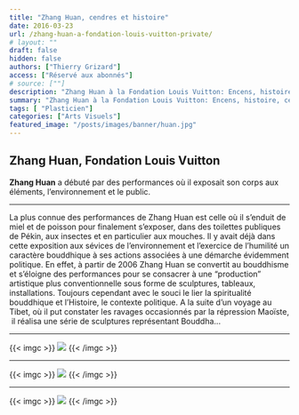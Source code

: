 ```yaml
---
title: "Zhang Huan, cendres et histoire"
date: 2016-03-23
url: /zhang-huan-a-fondation-louis-vuitton-private/
# layout: ""
draft: false
hidden: false
authors: ["Thierry Grizard"]
access: ["Réservé aux abonnés"]
# source: [""]
description: "Zhang Huan à la Fondation Louis Vuitton: Encens, histoire, cendres et bouddhisme"
summary: "Zhang Huan à la Fondation Louis Vuitton: Encens, histoire, cendres et bouddhisme"
tags: [ "Plasticien"]
categories: ["Arts Visuels"]
featured_image: "/posts/images/banner/huan.jpg"
---
```

## Zhang Huan, Fondation Louis Vuitton

**Zhang Huan** a débuté par des performances où il exposait son corps aux éléments, l’environnement et le public.

---

La plus connue des performances de Zhang Huan est celle où il s’enduit de miel et de poisson pour finalement s’exposer, dans des toilettes publiques de Pékin, aux insectes et en particulier aux mouches. Il y avait déjà dans cette exposition aux sévices de l’environnement et l’exercice de l’humilité un caractère bouddhique à ses actions associées à une démarche évidemment politique. En effet, à partir de 2006 Zhang Huan se convertit au bouddhisme et s’éloigne des performances pour se consacrer à une “production” artistique plus conventionnelle sous forme de sculptures, tableaux, installations. Toujours cependant avec le souci le lier la spiritualité bouddhique et l’Histoire, le contexte politique. A la suite d’un voyage au Tibet, où il put constater les ravages occasionnés par la répression Maoïste,  il réalisa une série de sculptures représentant Bouddha...

---

{{< imgc >}}
![](/posts/images/huan/zhang-huan-fondation-louis-vuitton-louis-vuitton-bentu-2016-group-show-china.030.jpg) 
{{< /imgc >}}

---
{{< imgc >}}
![](/posts/images/huan/zhang-huan-fondation-louis-vuitton-louis-vuitton-bentu-2016-group-show-china.034.jpg)
{{< /imgc >}}

---
{{< imgc >}}
![](/posts/images/huan/zhang-huan-fondation-louis-vuitton-louis-vuitton-bentu-2016-group-show-china.032.jpg)
{{< /imgc >}}